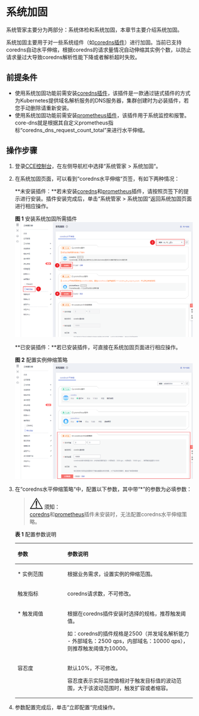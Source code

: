 # 系统加固<a name="cce_01_0219"></a>

系统管家主要分为两部分：系统体检和系统加固，本章节主要介绍系统加固。

系统加固主要用于对一些系统组件（如[coredns插件](CoreDNS（系统资源插件-必装）.md)）进行加固。当前已支持coredns自动水平伸缩，根据coredns的请求量情况自动伸缩其实例个数，以防止请求量过大导致coredns解析性能下降或者解析超时失败。

## 前提条件<a name="section168785975413"></a>

-   使用系统加固功能前需安装[coredns插件](CoreDNS（系统资源插件-必装）.md)，该插件是一款通过链式插件的方式为Kubernetes提供域名解析服务的DNS服务器，集群创建时为必装插件，若您手动删除请重新安装。
-   使用系统加固功能前需安装[prometheus插件](prometheus.md)，该插件用于系统监控和报警。core-dns就是根据其自定义prometheus指标“coredns\_dns\_request\_count\_total”来进行水平伸缩。

## 操作步骤<a name="section6769155152511"></a>

1.  登录[CCE控制台](https://console.huaweicloud.com/cce2.0/?utm_source=helpcenter)，在左侧导航栏中选择“系统管家  \>  系统加固“。
2.  在系统加固页面，可以看到“coredns水平伸缩“页签，有如下两种情况：

    **未安装插件：**若未安装[coredns](CoreDNS（系统资源插件-必装）.md)和[prometheus](prometheus.md)插件，请按照页签下的提示进行安装。插件安装完成后，单击“系统管家  \>  系统加固“返回系统加固页面进行相应操作。

    **图 1**  安装系统加固所需插件<a name="fig6740152184413"></a>  
    ![](figures/安装系统加固所需插件.png "安装系统加固所需插件")

    **已安装插件：**若已安装插件，可直接在系统加固页面进行相应操作。

    **图 2**  配置实例伸缩策略<a name="fig223198194615"></a>  
    ![](figures/配置实例伸缩策略.png "配置实例伸缩策略")

3.  在“coredns水平伸缩策略“中，配置以下参数，其中带“\*”的参数为必填参数：

    >![](public_sys-resources/icon-notice.gif) **须知：**   
    >[coredns](CoreDNS（系统资源插件-必装）.md)和[prometheus](prometheus.md)插件未安装时，无法配置coredns水平伸缩策略。  

    **表 1**  配置参数说明

    <a name="table16321825732"></a>
    <table><thead align="left"><tr id="row173212251235"><th class="cellrowborder" valign="top" width="28.000000000000004%" id="mcps1.2.3.1.1"><p id="p43211725338"><a name="p43211725338"></a><a name="p43211725338"></a>参数</p>
    </th>
    <th class="cellrowborder" valign="top" width="72%" id="mcps1.2.3.1.2"><p id="p0322102516320"><a name="p0322102516320"></a><a name="p0322102516320"></a>参数说明</p>
    </th>
    </tr>
    </thead>
    <tbody><tr id="row163229255313"><td class="cellrowborder" valign="top" width="28.000000000000004%" headers="mcps1.2.3.1.1 "><p id="p1232219251339"><a name="p1232219251339"></a><a name="p1232219251339"></a>* 实例范围</p>
    </td>
    <td class="cellrowborder" valign="top" width="72%" headers="mcps1.2.3.1.2 "><p id="p173227259312"><a name="p173227259312"></a><a name="p173227259312"></a>根据业务需求，设置实例的伸缩范围。</p>
    </td>
    </tr>
    <tr id="row6334727910"><td class="cellrowborder" valign="top" width="28.000000000000004%" headers="mcps1.2.3.1.1 "><p id="p233592498"><a name="p233592498"></a><a name="p233592498"></a>触发指标</p>
    </td>
    <td class="cellrowborder" valign="top" width="72%" headers="mcps1.2.3.1.2 "><p id="p93701640145120"><a name="p93701640145120"></a><a name="p93701640145120"></a>coredns请求数，不可修改。</p>
    </td>
    </tr>
    <tr id="row111551253912"><td class="cellrowborder" valign="top" width="28.000000000000004%" headers="mcps1.2.3.1.1 "><p id="p51551451293"><a name="p51551451293"></a><a name="p51551451293"></a>* 触发阈值</p>
    </td>
    <td class="cellrowborder" valign="top" width="72%" headers="mcps1.2.3.1.2 "><p id="p673095382011"><a name="p673095382011"></a><a name="p673095382011"></a>根据在coredns插件安装时选择的规格，推荐触发阈值。</p>
    <p id="p1437014065110"><a name="p1437014065110"></a><a name="p1437014065110"></a>如：coredns的插件规格是2500（并发域名解析能力 - 外部域名：2500 qps，内部域名：10000 qps），则推荐触发阈值为10000。</p>
    </td>
    </tr>
    <tr id="row1535723154615"><td class="cellrowborder" valign="top" width="28.000000000000004%" headers="mcps1.2.3.1.1 "><p id="p83591731124620"><a name="p83591731124620"></a><a name="p83591731124620"></a>容忍度</p>
    </td>
    <td class="cellrowborder" valign="top" width="72%" headers="mcps1.2.3.1.2 "><p id="p1736012314462"><a name="p1736012314462"></a><a name="p1736012314462"></a>默认10%，不可修改。</p>
    <p id="p141279460533"><a name="p141279460533"></a><a name="p141279460533"></a>容忍度表示实际监控值相对于触发目标值的波动范围，大于该波动范围时，触发扩容或者缩容。</p>
    </td>
    </tr>
    </tbody>
    </table>

4.  参数配置完成后，单击“立即配置“完成操作。

